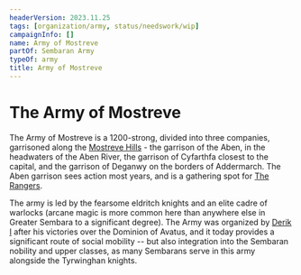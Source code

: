 ```yaml
---
headerVersion: 2023.11.25
tags: [organization/army, status/needswork/wip]
campaignInfo: []
name: Army of Mostreve
partOf: Sembaran Army
typeOf: army
title: Army of Mostreve
---
```

# The Army of Mostreve

The Army of Mostreve is a 1200-strong, divided into three companies, garrisoned along the [Mostreve Hills](<../../gazetteer/greater-sembara/mostreve-hills.md>) - the garrison of the Aben, in the headwaters of the Aben River, the garrison of Cyfarthfa closest to the capital, and the garrison of Deganwy on the borders of Addermarch. The Aben garrison sees action most years, and is a gathering spot for [The Rangers](<../the-rangers.md>).

The army is led by the fearsome eldritch knights and an elite cadre of warlocks (arcane magic is more common here than anywhere else in Greater Sembara to a significant degree). The Army was organized by [Derik I](<../../people/historical-figures/sembaran-royalty/derik-i.md>) after his victories over the Dominion of Avatus, and it today provides a significant route of social mobility -- but also integration into the Sembaran nobility and upper classes, as many Sembarans serve in this army alongside the Tyrwinghan knights.

